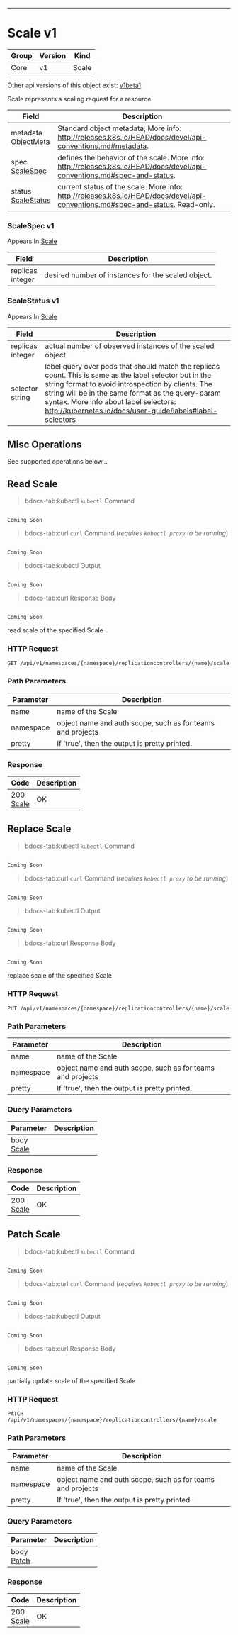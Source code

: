 

-----------
# Scale v1



Group        | Version     | Kind
------------ | ---------- | -----------
Core | v1 | Scale




<aside class="notice">Other api versions of this object exist: <a href="#scale-v1beta1">v1beta1</a> </aside>


Scale represents a scaling request for a resource.



Field        | Description
------------ | -----------
metadata <br /> [ObjectMeta](#objectmeta-v1) | Standard object metadata; More info: http://releases.k8s.io/HEAD/docs/devel/api-conventions.md#metadata.
spec <br /> [ScaleSpec](#scalespec-v1) | defines the behavior of the scale. More info: http://releases.k8s.io/HEAD/docs/devel/api-conventions.md#spec-and-status.
status <br /> [ScaleStatus](#scalestatus-v1) | current status of the scale. More info: http://releases.k8s.io/HEAD/docs/devel/api-conventions.md#spec-and-status. Read-only.


### ScaleSpec v1

<aside class="notice">
Appears In <a href="#scale-v1">Scale</a> </aside>

Field        | Description
------------ | -----------
replicas <br /> integer | desired number of instances for the scaled object.

### ScaleStatus v1

<aside class="notice">
Appears In <a href="#scale-v1">Scale</a> </aside>

Field        | Description
------------ | -----------
replicas <br /> integer | actual number of observed instances of the scaled object.
selector <br /> string | label query over pods that should match the replicas count. This is same as the label selector but in the string format to avoid introspection by clients. The string will be in the same format as the query-param syntax. More info about label selectors: http://kubernetes.io/docs/user-guide/labels#label-selectors




## <strong>Misc Operations</strong>

See supported operations below...

## Read Scale

>bdocs-tab:kubectl `kubectl` Command

```bdocs-tab:kubectl_shell

Coming Soon

```

>bdocs-tab:curl `curl` Command (*requires `kubectl proxy` to be running*)

```bdocs-tab:curl_shell

Coming Soon

```

>bdocs-tab:kubectl Output

```bdocs-tab:kubectl_json

Coming Soon

```
>bdocs-tab:curl Response Body

```bdocs-tab:curl_json

Coming Soon

```



read scale of the specified Scale

### HTTP Request

`GET /api/v1/namespaces/{namespace}/replicationcontrollers/{name}/scale`

### Path Parameters

Parameter    | Description
------------ | -----------
name <br />  | name of the Scale
namespace <br />  | object name and auth scope, such as for teams and projects
pretty <br />  | If 'true', then the output is pretty printed.


### Response

Code         | Description
------------ | -----------
200 <br /> [Scale](#scale-v1) | OK


## Replace Scale

>bdocs-tab:kubectl `kubectl` Command

```bdocs-tab:kubectl_shell

Coming Soon

```

>bdocs-tab:curl `curl` Command (*requires `kubectl proxy` to be running*)

```bdocs-tab:curl_shell

Coming Soon

```

>bdocs-tab:kubectl Output

```bdocs-tab:kubectl_json

Coming Soon

```
>bdocs-tab:curl Response Body

```bdocs-tab:curl_json

Coming Soon

```



replace scale of the specified Scale

### HTTP Request

`PUT /api/v1/namespaces/{namespace}/replicationcontrollers/{name}/scale`

### Path Parameters

Parameter    | Description
------------ | -----------
name <br />  | name of the Scale
namespace <br />  | object name and auth scope, such as for teams and projects
pretty <br />  | If 'true', then the output is pretty printed.

### Query Parameters

Parameter    | Description
------------ | -----------
body <br /> [Scale](#scale-v1) | 

### Response

Code         | Description
------------ | -----------
200 <br /> [Scale](#scale-v1) | OK


## Patch Scale

>bdocs-tab:kubectl `kubectl` Command

```bdocs-tab:kubectl_shell

Coming Soon

```

>bdocs-tab:curl `curl` Command (*requires `kubectl proxy` to be running*)

```bdocs-tab:curl_shell

Coming Soon

```

>bdocs-tab:kubectl Output

```bdocs-tab:kubectl_json

Coming Soon

```
>bdocs-tab:curl Response Body

```bdocs-tab:curl_json

Coming Soon

```



partially update scale of the specified Scale

### HTTP Request

`PATCH /api/v1/namespaces/{namespace}/replicationcontrollers/{name}/scale`

### Path Parameters

Parameter    | Description
------------ | -----------
name <br />  | name of the Scale
namespace <br />  | object name and auth scope, such as for teams and projects
pretty <br />  | If 'true', then the output is pretty printed.

### Query Parameters

Parameter    | Description
------------ | -----------
body <br /> [Patch](#patch-unversioned) | 

### Response

Code         | Description
------------ | -----------
200 <br /> [Scale](#scale-v1) | OK




